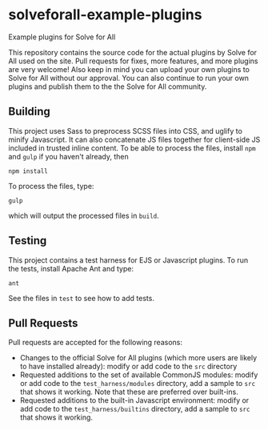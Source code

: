 solveforall-example-plugins
===========================

Example plugins for Solve for All

This repository contains the source code for the actual plugins by Solve for All used on the site. Pull requests for fixes, more features, and more plugins are very welcome! Also keep in mind you can upload your own plugins to Solve for All without our approval. You can also continue to run your own plugins and publish them to the the Solve for All community. 

## Building

This project uses Sass to preprocess SCSS files into CSS, and uglify to minify Javascript. It can also concatenate
JS files together for client-side JS included in trusted inline content. To be able to process the files, install `npm` and `gulp` if you haven't already, then

    npm install

To process the files, type:

    gulp
    
which will output the processed files in `build`.    

## Testing

This project contains a test harness for EJS or Javascript plugins. To run the tests, install Apache Ant and type:

    ant

See the files in `test` to see how to add tests.

## Pull Requests

Pull requests are accepted for the following reasons:

* Changes to the official Solve for All plugins (which more users are likely to have installed already): modify or add code to the `src` directory
* Requested additions to the set of available CommonJS modules: modify or add code to the `test_harness/modules` directory, add a sample to `src` that shows it working. Note that these are preferred over built-ins.
* Requested additions to the built-in Javascript environment: modify or add code to the `test_harness/builtins` directory, add a sample to `src` that shows it working.
 

